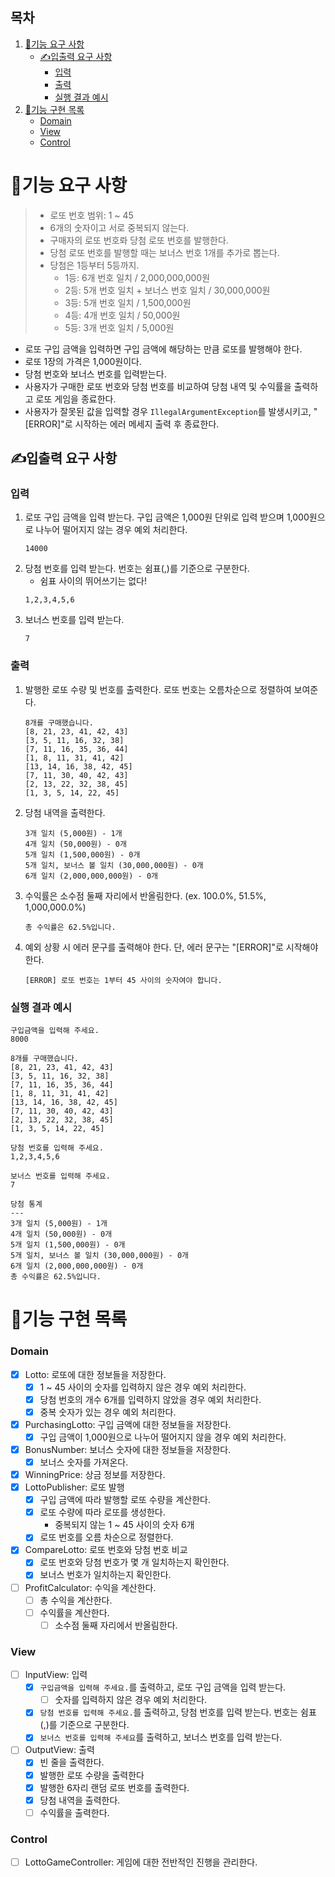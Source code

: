 ## 목차
1. [🚀기능 요구 사항](#🚀기능-요구-사항)
   - [✍입출력 요구 사항](#✍입출력-요구-사항)
      - [입력](#입력)
      - [출력](#출력)
      - [실행 결과 예시](#실행-결과-예시)
3. [📝기능 구현 목록](#📝기능-구현-목록)
   - [Domain](#Domain)
   - [View](#View)
   - [Control](#Control)

# 🚀기능 요구 사항
> - 로또 번호 범위: 1 ~ 45
> - 6개의 숫자이고 서로 중복되지 않는다.
> - 구매자의 로또 번호롸 당첨 로또 번호를 발행한다.
> - 당첨 로또 번호를 발행할 때는 보너스 번호 1개를 추가로 뽑는다.
> - 당첨은 1등부터 5등까지.
>   - 1등: 6개 번호 일치 / 2,000,000,000원
>   - 2등: 5개 번호 일치 + 보너스 번호 일치 / 30,000,000원
>   - 3등: 5개 번호 일치 / 1,500,000원
>   - 4등: 4개 번호 일치 / 50,000원
>   - 5등: 3개 번호 일치 / 5,000원

- 로또 구입 금액을 입력하면 구입 금액에 해당하는 만큼 로또를 발행해야 한다.
- 로또 1장의 가격은 1,000원이다.
- 당첨 번호와 보너스 번호를 입력받는다.
- 사용자가 구매한 로또 번호와 당첨 번호를 비교하여 당첨 내역 및 수익률을 출력하고 로또 게임을 종료한다.
- 사용자가 잘못된 값을 입력할 경우 `IllegalArgumentException`를 발생시키고, "[ERROR]"로 시작하는 에러 메세지 출력 후 종료한다.

## ✍입출력 요구 사항
### 입력
1. 로또 구입 금액을 입력 받는다. 구입 금액은 1,000원 단위로 입력 받으며 1,000원으로 나누어 떨어지지 않는 경우 예외 처리한다.
    ```
    14000
    ```
2. 당첨 번호를 입력 받는다. 번호는 쉼표(,)를 기준으로 구분한다.
   - 쉼표 사이의 뛰어쓰기는 없다!
    ```
    1,2,3,4,5,6
    ```
3. 보너스 번호를 입력 받는다.
    ```
    7
    ```

### 출력
1. 발행한 로또 수량 및 번호를 출력한다. 로또 번호는 오름차순으로 정렬하여 보여준다.
    ```
    8개를 구매했습니다.
    [8, 21, 23, 41, 42, 43]
    [3, 5, 11, 16, 32, 38]
    [7, 11, 16, 35, 36, 44]
    [1, 8, 11, 31, 41, 42]
    [13, 14, 16, 38, 42, 45]
    [7, 11, 30, 40, 42, 43]
    [2, 13, 22, 32, 38, 45]
    [1, 3, 5, 14, 22, 45]
    ```
2. 당첨 내역을 출력한다.
    ```
    3개 일치 (5,000원) - 1개
    4개 일치 (50,000원) - 0개
    5개 일치 (1,500,000원) - 0개
    5개 일치, 보너스 볼 일치 (30,000,000원) - 0개
    6개 일치 (2,000,000,000원) - 0개
    ```
3. 수익률은 소수점 둘째 자리에서 반올림한다. (ex. 100.0%, 51.5%, 1,000,000.0%)
    ```
    총 수익률은 62.5%입니다.
    ```
4. 예외 상황 시 에러 문구를 출력해야 한다. 단, 에러 문구는 "[ERROR]"로 시작해야 한다.
    ```
    [ERROR] 로또 번호는 1부터 45 사이의 숫자여야 합니다.
    ```
### 실행 결과 예시
```
구입금액을 입력해 주세요.
8000

8개를 구매했습니다.
[8, 21, 23, 41, 42, 43] 
[3, 5, 11, 16, 32, 38] 
[7, 11, 16, 35, 36, 44] 
[1, 8, 11, 31, 41, 42] 
[13, 14, 16, 38, 42, 45] 
[7, 11, 30, 40, 42, 43] 
[2, 13, 22, 32, 38, 45] 
[1, 3, 5, 14, 22, 45]

당첨 번호를 입력해 주세요.
1,2,3,4,5,6

보너스 번호를 입력해 주세요.
7

당첨 통계
---
3개 일치 (5,000원) - 1개
4개 일치 (50,000원) - 0개
5개 일치 (1,500,000원) - 0개
5개 일치, 보너스 볼 일치 (30,000,000원) - 0개
6개 일치 (2,000,000,000원) - 0개
총 수익률은 62.5%입니다.
```
# 📝기능 구현 목록
### Domain
- [x] Lotto: 로또에 대한 정보들을 저장한다.
  - [x] 1 ~ 45 사이의 숫자를 입력하지 않은 경우 예외 처리한다.
  - [x] 당첨 번호의 개수 6개를 입력하지 않았을 경우 예외 처리한다.
  - [x] 중복 숫자가 있는 경우 예외 처리한다.
- [x] PurchasingLotto: 구입 금액에 대한 정보들을 저장한다.
  - [x] 구입 금액이 1,000원으로 나누어 떨어지지 않을 경우 예외 처리한다.
- [x] BonusNumber: 보너스 숫자에 대한 정보들을 저장한다.
  - [x] 보너스 숫자를 가져온다.
- [x] WinningPrice: 상금 정보를 저장한다.
- [x] LottoPublisher: 로또 발행
  - [x] 구입 금액에 따라 발행할 로또 수량을 계산한다.
  - [x] 로또 수량에 따라 로또를 생성한다.
      - 중복되지 않는 1 ~ 45 사이의 숫자 6개
  - [x] 로또 번호를 오름 차순으로 정렬한다.
- [x] CompareLotto: 로또 번호와 당첨 번호 비교
    - [x] 로또 번호와 당첨 번호가 몇 개 일치하는지 확인한다.
    - [x] 보너스 번호가 일치하는지 확인한다.
- [ ] ProfitCalculator: 수익을 계산한다.
    - [ ] 총 수익을 계산한다.
    - [ ] 수익률을 계산한다.
        - [ ] 소수점 둘째 자리에서 반올림한다.
### View
- [ ] InputView: 입력
  - [x] `구입금액을 입력해 주세요.`를 출력하고, 로또 구입 금액을 입력 받는다.
    - [ ] 숫자를 입력하지 않은 경우 예외 처리한다.
  - [x] `당첨 번호를 입력해 주세요.`를 출력하고, 당첨 번호를 입력 받는다. 번호는 쉼표(,)를 기준으로 구분한다.
  - [x] `보너스 번호를 입력해 주세요`를 출력하고, 보너스 번호를 입력 받는다.
- [ ] OutputView: 출력
  - [x] 빈 줄을 출력한다.
  - [x] 발행한 로또 수량을 출력한다
  - [x] 발행한 6자리 랜덤 로또 번호를 출력한다.
  - [x] 당첨 내역을 출력한다.
  - [ ] 수익률을 출력한다.
### Control
- [ ] LottoGameController: 게임에 대한 전반적인 진행을 관리한다.